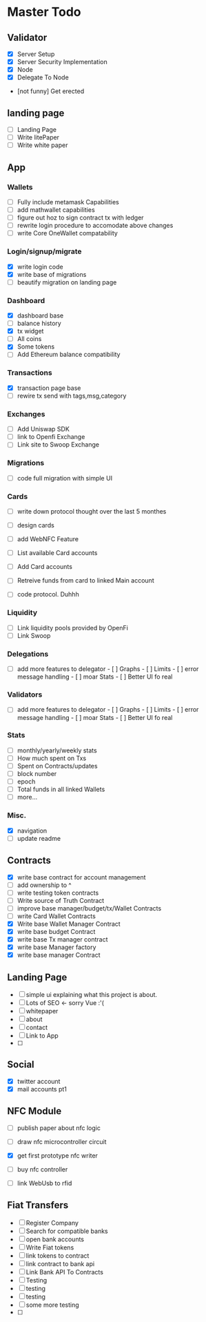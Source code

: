 # Master Todo

## Validator
- [x] Server Setup
- [x] Server Security Implementation
- [x] Node
- [x] Delegate To Node
- [not funny] Get erected


## landing page
- [ ] Landing Page
- [ ] Write litePaper
- [ ] Write white paper

## App

### Wallets
- [ ] Fully include metamask Capabilities
- [ ] add mathwallet capabilities
- [ ] figure out hoz to sign contract tx with ledger
- [ ] rewrite login procedure to accomodate above changes
- [ ] write Core OneWallet compatability

### Login/signup/migrate
- [x] write login code
- [x] write base of migrations
- [ ] beautify migration on landing page

### Dashboard
- [x] dashboard base
- [ ] balance history
- [x] tx widget
- [ ] All coins
- [x] Some tokens
- [ ] Add Ethereum balance compatibility

### Transactions
- [x] transaction page base
- [ ] rewire tx send with tags,msg,category

### Exchanges
- [ ] Add Uniswap SDK
- [ ] link to Openfi Exchange
- [ ] Link site to Swoop Exchange

### Migrations
- [ ] code full migration with simple UI 

### Cards
- [ ] write down protocol thought over the last 5 monthes
- [ ] design cards
- [ ] add WebNFC Feature
- [ ] List available Card accounts
- [ ] Add Card accounts
- [ ] Retreive funds from card to linked Main account
- [ ] code protocol. Duhhh


### Liquidity
- [ ] Link liquidity pools provided by OpenFi
- [ ] Link Swoop

### Delegations
- [ ] add more features to delegator
		- [ ] Graphs
		- [ ] Limits
		- [ ] error message handling
		- [ ] moar Stats
		- [ ] Better UI fo real

### Validators
- [ ] add more features to delegator
		- [ ] Graphs
		- [ ] Limits
		- [ ] error message handling
		- [ ] moar Stats
		- [ ] Better UI fo real

### Stats
- [ ] monthly/yearly/weekly stats
- [ ] How much spent on Txs
- [ ] Spent on Contracts/updates
- [ ] block number
- [ ] epoch
- [ ] Total funds in all linked Wallets
- [ ] more...

### Misc.

- [x] navigation
- [ ] update readme

## Contracts
- [x] write base contract for account management
- [ ] add ownership to ^
- [ ] write testing token contracts
- [ ] Write source of Truth Contract
- [ ] improve base manager/budget/tx/Wallet Contracts
- [ ] write Card Wallet Contracts
- [x] Write base Wallet Manager Contract
- [x] write base budget Contract
- [x] write base Tx manager contract
- [x] write base Manager factory
- [x] write base manager Contract

## Landing Page
- [ ] simple ui explaining what this project is about.
- [ ] Lots of SEO <- sorry Vue :'(
- [ ] whitepaper
- [ ] about
- [ ] contact
- [ ] Link to App
- [ ] 

## Social
- [x] twitter account
- [x] mail accounts pt1

## NFC Module
- [ ] publish paper about nfc logic
- [ ] draw nfc microcontroller circuit
- [x] get first prototype nfc writer
- [ ] buy nfc controller
- [ ] link WebUsb to rfid


## Fiat Transfers
- [ ] Register Company
- [ ] Search for compatible banks
- [ ] open bank accounts
- [ ] Write Fiat tokens
- [ ] link tokens to contract
- [ ] link contract to bank api
- [ ] Link Bank API To Contracts
- [ ] Testing
- [ ] testing
- [ ] testing
- [ ] some more testing
- [ ] 


